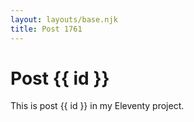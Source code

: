```yaml
---
layout: layouts/base.njk
title: Post 1761
---
```


# Post {{ id }}

This is post {{ id }} in my Eleventy project.
